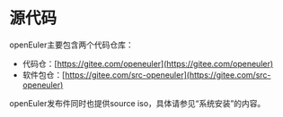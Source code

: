 # 源代码<a name="ZH-CN_TOPIC_0225731127"></a>

openEuler主要包含两个代码仓库：

-   代码仓：[https://gitee.com/openeuler](https://gitee.com/openeuler)
-   软件包仓：[https://gitee.com/src-openeuler](https://gitee.com/src-openeuler)

openEuler发布件同时也提供source iso，具体请参见“系统安装”的内容。

